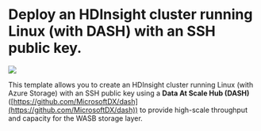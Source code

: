 # Deploy an HDInsight cluster running Linux (with DASH) with an SSH public key.

<a href="https://portal.azure.com/#create/Microsoft.Template/uri/https%3A%2F%2Fraw.githubusercontent.com%2FMicrosoftDX%2Fdash%2Fmaster%2FDeployment%2FHDInsight%2FLinux%2FARM%2Fazuredeploy.json" target="_blank">
    <img src="http://azuredeploy.net/deploybutton.png"/>
</a>

This template allows you to create an HDInsight cluster running Linux (with Azure Storage) with an SSH public key using a **Data At Scale Hub (DASH)** ([https://github.com/MicrosoftDX/dash](https://github.com/MicrosoftDX/dash)) to provide high-scale throughput and capacity for the WASB storage layer.

